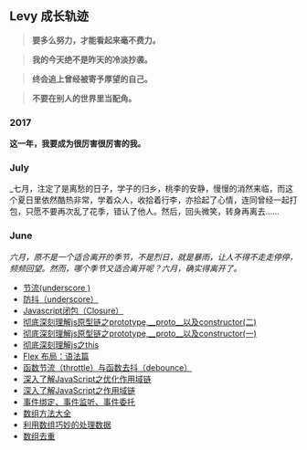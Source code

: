 ## Levy 成长轨迹
> **要多么努力，才能看起来毫不费力。**

> **我的今天绝不是昨天的冷淡抄袭。**

> **终会追上曾经被寄予厚望的自己。**

> **不要在别人的世界里当配角。**

### 2017

**这一年，我要成为很厉害很厉害的我。**

### July
_七月，注定了是离愁的日子，学子的归乡，桃李的安静，慢慢的消然来临，而这个夏日里依然酷热非常，学着众人，收拾着行李，亦拾起了心情，连同曾经一起打包，只愿不要再次乱了花季，错认了他人。然后，回头微笑，转身再离去……

### June
_六月，原不是一个适合离开的季节，不是烈日，就是暴雨，让人不得不走走停停，频频回望。然而，哪个季节又适合离开呢？六月，确实得离开了。_

- [节流(underscore ) ](https://github.com/linchwei/blog/issues/13)
- [防抖（underscore）](https://github.com/linchwei/blog/issues/13)
- [Javascript闭包（Closure）](https://github.com/linchwei/blog/issues/12)
- [彻底深刻理解js原型链之prototype,__proto__以及constructor(二)](https://github.com/linchwei/blog/issues/11)
- [彻底深刻理解js原型链之prototype,__proto__以及constructor(一)](https://github.com/linchwei/blog/issues/10)
- [彻底深刻理解js之this](https://github.com/linchwei/blog/issues/9)
- [Flex 布局：语法篇](https://github.com/linchwei/blog/issues/8)
- [函数节流（throttle）与函数去抖（debounce）](https://github.com/linchwei/blog/issues/7)
- [深入了解JavaScript之优化作用域链](https://github.com/linchwei/blog/issues/6)
- [深入了解JavaScript之作用域链](https://github.com/linchwei/blog/issues/5)
- [事件绑定、事件监听、事件委托](https://github.com/linchwei/blog/issues/4)
- [数组方法大全](https://github.com/linchwei/blog/issues/3)
- [利用数组巧妙的处理数据](https://github.com/linchwei/blog/issues/2)
- [数组去重](https://github.com/linchwei/blog/issues/1)
